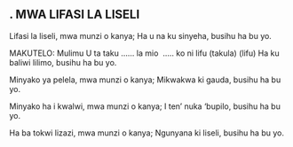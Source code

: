 ## . MWA LIFASI LA LISELI

Lifasi la liseli, mwa munzi o kanya;
Ha u na ku sinyeha, busihu ha bu yo.

MAKUTELO:
Mulimu U ta taku …… la mio  ..… ko ni lifu
(takula)         (lifu)
Ha ku baliwi lilimo, busihu ha bu yo.


Minyako ya pelela, mwa munzi o kanya;
Mikwakwa ki gauda, busihu ha bu yo.


Minyako ha i kwalwi, mwa munzi o kanya;
I ten’ nuka ‘bupilo, busihu ha bu yo.


Ha ba tokwi lizazi, mwa munzi o kanya;
Ngunyana ki liseli, busihu ha bu yo.

